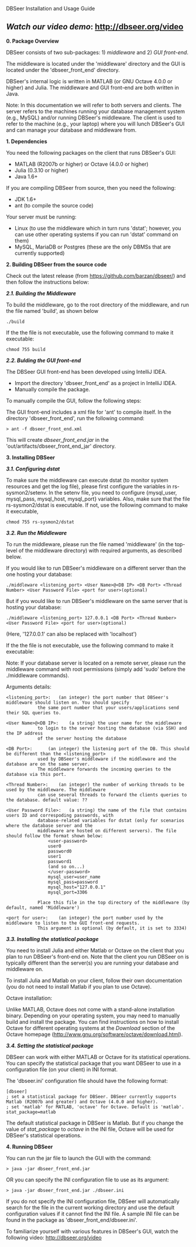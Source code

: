 DBSeer Installation and Usage Guide

*Watch our video demo*: http://dbseer.org/video
---

**0. Package Overview**

DBSeer consists of two sub-packages: 1) *middleware* and 2) *GUI front-end*.

The middleware is located under the 'middleware' directory and the GUI is located under the 'dbseer_front_end' directory.

DBSeer's internal logic is written in MATLAB (or GNU Octave 4.0.0 or higher) and Julia. The middleware and GUI front-end are both written in Java.

Note: In this documentation we will refer to both servers and clients. The server refers to the machines running your database management system (e.g., MySQL) and/or running DBSeer's middleware. The client is used to refer to the machine (e.g., your laptop) where you will lunch DBSeer's GUI and can manage your database and middleware from.

**1. Dependencies**

You need the following packages on the client that runs DBSeer's GUI:

* MATLAB (R2007b or higher) or Octave (4.0.0 or higher)
* Julia (0.3.10 or higher)
* Java 1.6+

If you are compiling DBSeer from source, then you need the following:
* JDK 1.6+
* ant (to compile the source code)

Your server must be running:
* Linux (to use the middleware which in turn runs 'dstat'; however, you can use other operating systems if you can run 'dstat' command on them)
* MySQL, MariaDB or Postgres (these are the only DBMSs that are currently supported)

**2. Building DBSeer from the source code**

Check out the latest release (from https://github.com/barzan/dbseer/) and then follow the instructions below:

***2.1. Building the Middleware***

To build the middleware, go to the root directory of the middleware, and run the file named 'build', as shown below

	./build

If the the file is not executable, use the following command to make it executable:

	chmod 755 build

***2.2. Bulding the GUI front-end***

The DBSeer GUI front-end has been developed using IntelliJ IDEA. 

* Import the directory 'dbseer_front_end' as a project in IntelliJ IDEA. 
* Manually compile the package.

To manually compile the GUI, follow the following steps:

The GUI front-end includes a xml file for 'ant' to compile itself. In the directory 'dbseer_front_end', run the following command:

	> ant -f dbseer_front_end.xml
	
This will create *dbseer_front_end.jar* in the 'out/artifacts/dbseer_front_end_jar' directory.

**3. Installing DBSeer**

***3.1. Configuring dstat***

To make sure the middleware can execute dstat (to monitor system resources and get the log file), please first configure the variables in rs-sysmon2/setenv. In the setenv file, you need to configure {mysql_user, mysql_pass, mysql_host, mysql_port} variables. Also, make sure that the file rs-sysmon2/dstat is executable. If not, use the following command to make it executable,

	chmod 755 rs-sysmon2/dstat

***3.2. Run the Middleware***

To run the middleware, please run the file named 'middleware' (in the top-level of the middleware directory) with required
arguments, as described below.

If you would like to run DBSeer's middleware on a different server than the one hosting your database: 

	./middleware <listening_port> <User Name>@<DB IP> <DB Port> <Thread Number> <User Password File> <port for user>(optional)

But if you would like to run DBSeer's middleware on the same server that is hosting your database:

	./middleware <listening_port> 127.0.0.1 <DB Port> <Thread Number> <User Password File> <port for user>(optional)

(Here, '127.0.0.1' can also be replaced with 'localhost')

If the the file is not executable, use the following command to make it
executable:

Note: If your database server is located on a remote server, please run the middleware command with root permissions (simply add 'sudo' before the ./middleware commands).

Arguments details:

	<listening_port>:	(an integer) the port number that DBSeer's middleware should listen on. You should specify
				the same port number that your users/applications send their SQL queries to.

	<User Name>@<DB IP>:	(a string) the user name for the middleware
				to login to the server hosting the database (via SSH) and the IP address
				of the server hosting the database 

	<DB Port>:		(an integer) the listening port of the DB. This should be different than the <listening_port> 
				used by DBSeer's middleware if the middleware and the database are on the same server.
				The middleware forwards the incoming queries to the database via this port.

	<Thread Number>:	(an integer) the number of working threads to be used by the middleware. The middleware
				can use several threads to forward the clients queries to the database. default value: ??

	<User Password File>:	(a string) the name of the file that contains users ID and correspoding passwords, with
				database-related variables for dstat (only for scenarios where the database server and the
				middleware are hosted on different servers). The file should follow the format shown below:
					<user-password>
					user0
					password0
					user1
					password1
					(and so on...)
					</user-password>
					mysql_user=user_name
					mysql_pass=password
					mysql_host="127.0.0.1"
					mysql_port=3306

				Place this file in the top directory of the middleware (by default, named 'Middleware')

	<port for user>:	(an integer) the port number used by the middleware to listen to the GUI front-end requests.
				This argument is optional (by default, it is set to 3334)



***3.3. Installing the statistical package***

You need to install Julia and either Matlab or Octave on the client that you plan to run DBSeer's front-end on. Note that the client you run DBSeer on is typically different than the server(s) you are running your database and middleware on.

To install Julia and Matlab on your client, follow their own documentation (you do not need to install Matlab if you plan to use Octave).

Octave installation:

Unlike MATLAB, Octave does not come with a stand-alone installation binary. Depending on your operating system, you may need to manually build and install the package. You can find instructions on how to install Octave for different operating systems at the *Download* section of the Octave homepage (<http://www.gnu.org/software/octave/download.html>).


***3.4. Setting the statistical package***

DBSeer can work with either MATLAB or Octave for its statistical operations. You can specify the statistical package that you want DBSeer to use in a configuration file (on your client) in INI format. 

The 'dbseer.ini' configuration file should have the following format:

	[dbseer]
	; set a statistical package for DBSeer. DBSeer currently supports Matlab (R2007b and greater) and Octave (4.0.0 and higher).
	; set 'matlab' for MATLAB, 'octave' for Octave. Default is 'matlab'.
	stat_package=matlab
	
The default statistical package in DBSeer is Matlab. But if you change the value of *stat_package* to *octave* in the INI file, Octave will be used for DBSeer's statistical operations. 


**4. Running DBSeer**

You can run the jar file to launch the GUI with the command:

	> java -jar dbseer_front_end.jar

OR you can specify the INI configuration file to use as its argument:

	> java -jar dbseer_front_end.jar ./dbseer.ini
	
If you do not specify the INI configuration file, DBSeer will automatically search for the file in the current working directory and use the default configuration values if it cannot find the INI file. A sample INI file can be found in the package as 'dbseer_front_end/dbseer.ini'.

To familiarize yourself with various features in DBSeer's GUI, watch the following video:  http://dbseer.org/video


